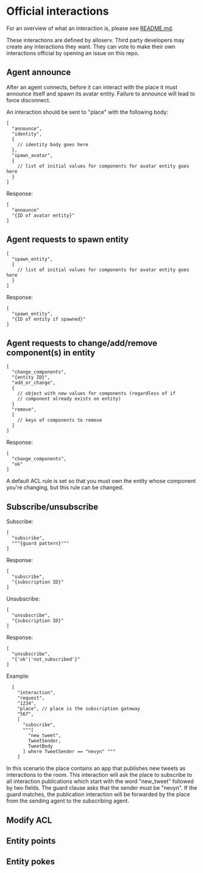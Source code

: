 # Official interactions

For an overview of what an interaction is, please see [README.md](README.md).

These interactions are defined by alloserv. Third party developers may
create any interactions they want. They can vote to make their own
interactions official by opening an issue on this repo.

## Agent announce

After an agent connects, before it can interact with the place
it must announce itself and spawn its avatar entity. Failure to
announce will lead to force disconnect.

An interaction should be sent to "place" with the following body:

```
[
  "announce",
  "identity",
  {
    // identity body goes here
  },
  "spawn_avatar",
  {
    // list of initial values for components for avatar entity goes here
  }
]
```

Response:

```
[
  "announce"
  "{ID of avatar entity}"
]
```

## Agent requests to spawn entity

```
[
  "spawn_entity",
  {
    // list of initial values for components for avatar entity goes here
  }
]
```

Response:

```
[
  "spawn_entity",
  "{ID of entity if spawned}"
]
```


## Agent requests to change/add/remove component(s) in entity


```
[
  "change_components",
  "{entity ID}",
  "add_or_change",
  {
    // object with new values for components (regardless of if
    // component already exists on entity)
  }
  "remove",
  [
    // keys of components to remove
  ]
]
```

Response:

```
[
  "change_components",
  "ok"
]
```

A default ACL rule is set so that you must own the entity
whose component you're changing, but this rule can be changed.

## Subscribe/unsubscribe

Subscribe:

```
[
  "subscribe",
  """{guard pattern}"""
]
```

Response:

```
[
  "subscribe",
  "{subscription ID}"
]
```

Unsubscribe:

```
[
  "unsubscribe",
  "{subscription ID}"
]
```

Response:

```
[
  "unsubscribe",
  "{'ok'|'not_subscribed'}"
]
```

Example:

```
  [
    "interaction",
    "request",
    "1234",
    "place", // place is the subscription gateway
    "567",
    [
      "subscribe",
      """[
        "new_tweet",
        TweetSender,
        TweetBody
      ] where TweetSender == "nevyn" """
    ] 
```

In this scenario the place contains an app that publishes new tweets
as interactions to the room. This interaction will ask the place to
subscribe to all interaction publications which start with the
word "new_tweet" followed by two fields. The guard clause asks that
the sender must be "nevyn". If the guard matches, the publication
interaction will be forwarded by the place from the sending agent
to the subscribing agent.

## Modify ACL

## Entity points

## Entity pokes
